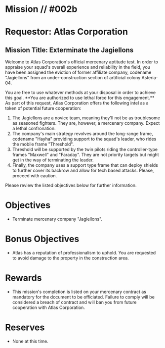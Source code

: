 # Mission // #002b
# Requestor: Atlas Corporation
## Mission Title: Exterminate the Jagiellons

<p>Welcome to Atlas Corporation's official mercenary aptitude test. In order to appraise your squad's overall experience and reliability in the field, you have been assigned the eviction of former affiliate company, codename "Jagiellons" from an under-construction section of artificial colony Asteria-04.</p> You are free to use whatever methods at your disposal in order to achieve this goal. **You are authorized to use lethal force for this engagement.** As part of this request, Atlas Corporation offers the following intel as a token of potential future cooperation:

1. The Jagiellons are a novice team, meaning they'll not be as troublesome as seasoned fighters. They are, however, a mercenary company. Expect a lethal confronation.
2. The company's main strategy revolves around the long-range frame, codename "Hayha" providing support to the squad's leader, who rides the mobile frame "Threshold".
3. Threshold will be supported by the twin pilots riding the controller-type frames "Maxwell" and "Faraday". They are not priority targets but might get in the way of terminating the leader.
4. Finally, the company uses a support type frame that can deploy shields to further cover its backrow and allow for tech based attacks. Please, proceed with caution.

Please review the listed objectives below for further information.

# Objectives
- Terminate mercenary company "Jagiellons".
# Bonus Objectives
- Atlas has a reputation of professionalism to uphold. You are requested to avoid damage to the property in the construction area.
# Rewards
- This mission's completion is listed on your mercenary contract as mandatory for the document to be officiated. Failure to comply will be considered a breach of contract and will ban you from future cooperation with Atlas Corporation.

# Reserves
- None at this time.

